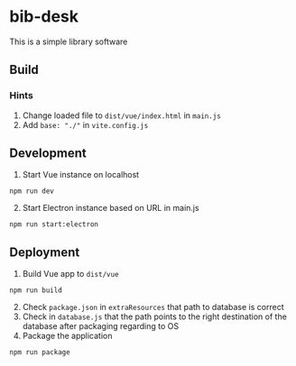 # bib-desk
This is a simple library software


## Build

### Hints
1. Change loaded file to ```dist/vue/index.html``` in ```main.js```
2. Add ```base: "./"``` in ```vite.config.js```

## Development
1. Start Vue instance on localhost
```
npm run dev
```
2. Start Electron instance based on URL in main.js
```
npm run start:electron
```

## Deployment
1. Build Vue app to ```dist/vue```
```
npm run build
```
2. Check ```package.json``` in ```extraResources``` that path to database is correct
3. Check in ```database.js``` that the path points to the right destination of the database after packaging regarding to OS
4. Package the application
```
npm run package
```